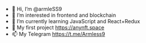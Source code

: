 - 👋 Hi, I’m @armleSS9
- 👀 I’m interested in frontend and blockchain
- 🌱 I’m currently learning JavaScript and React+Redux
- 💞️ My first project https://anynft.space
- 📫 My Telegram https://t.me/Armless9

<!---
armleSS9/armleSS9 is a ✨ special ✨ repository because its `README.md` (this file) appears on your GitHub profile.
You can click the Preview link to take a look at your changes.
--->
